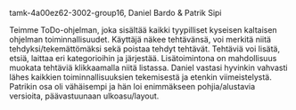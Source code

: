tamk-4a00ez62-3002-group16, Daniel Bardo & Patrik Sipi

Teimme ToDo-ohjelman, joka sisältää kaikki tyypilliset kyseisen kaltaisen ohjelman toiminnallisuudet. Käyttäjä näkee
tehtävänsä, voi merkitä niitä tehdyksi/tekemättömäksi sekä poistaa tehdyt tehtävät. Tehtäviä voi lisätä, etsiä, laittaa eri kategorioihin ja järjestää. Lisätoimintona on mahdollisuus muokata tehtäviä klikkaamalla niitä listassa. Daniel vastasi hyvinkin vahvasti lähes kaikkien toiminnallisuuksien tekemisestä ja etenkin viimeistelystä. Patrikin osa oli vähäisempi ja hän loi enimmäkseen pohjia/alustavia versioita, päävastuunaan ulkoasu/layout.
